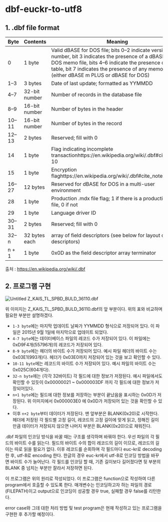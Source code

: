 # dbf-euckr-to-utf8

## 1. .dbf file format

Byte | Contents | Meaning
-- | -- | --
0 | 1 byte | Valid dBASE for DOS file; bits 0–2 indicate version number, bit 3   indicates the presence of a dBASE for DOS memo file, bits 4–6 indicate the   presence of a SQL table, bit 7 indicates the presence of any memo file   (either dBASE m PLUS or dBASE for DOS)
1–3 | 3 bytes | Date of last update; formatted as YYMMDD
4–7 | 32-bit number | Number of records in the database file
8–9 | 16-bit number | Number of bytes in the header
10–11 | 16-bit number | Number of bytes in the record
12–13 | 2 bytes | Reserved; fill with 0
14 | 1 byte | Flag indicating incomplete   transactionhttps://en.wikipedia.org/wiki/.dbf#cite_note-10
15 | 1 byte | Encryption flaghttps://en.wikipedia.org/wiki/.dbf#cite_note-11
16–27 | 12 bytes | Reserved for dBASE for DOS in a multi-user environment
28 | 1 byte | Production .mdx file flag; 1 if there is a production .mdx file, 0 if not
29 | 1 byte | Language driver ID
30–31 | 2 bytes | Reserved; fill with 0
32–n | 32 bytes each | array of field descriptors (see below for layout of descriptors)
n + 1 | 1 byte | 0x0D as the field descriptor array terminator

출처 : https://en.wikipedia.org/wiki/.dbf




## 2. 프로그램 구현

![Untitled](https://user-images.githubusercontent.com/49121847/135183659-6220e9ad-f82d-49bb-a8ae-3767225b3ee6.png)
Z_KAIS_TL_SPBD_BULD_36110.dbf

위 이미지는 Z_KAIS_TL_SPBD_BULD_36110.dbf의 앞 부분이다. 위의 표와 비교하며 필요한 부분만 설명하겠다. 

- `1-3 byte`에는 마지막 업데이트 날짜가 YYMMDD 형식으로 저장되어 있다. 이 파일은 2015년 9월 1일에 마지막으로 업데이트 되었다.
- `4-7 byte`에는 데이터베이스 파일의 레코드 수가 저장되어 있다. 이 파일에는 0xD9F4개(55796개)의 레코드가 저장되어 있다.
- `8-9 byte`에는 헤더의 바이트 수가 저장되어 있다. 예시 파일 헤더의 바이트 수는 0x03E1(993개)다. 헤더가 0x03E0까지 저장되어 있는 것을 보고 확인할 수 있다.
- `10-11 byte`에는 레코드의 바이트 수가 저장되어 있다. 예시 파일의 바이트 수는 0x025C(604개다).
- `32-n byte`에는 (각각 32바이트) 각 필드에 대한 정보가 저장된다. 예시 파일에서도 확인할 수 있듯이 0x00000021 ~ 0x000003DF 까지 각 필드에 대한 정보가 저장되어있다.
- `n+1 byte`에는 필드에 대한 정보를 저장하는 부분이 끝났음을 표시하는 0x0D가 저장된다. 위 이미지에서 0x000003E0 에 0x0D가 저장되어 있는 것을 확인할 수 있다.
- 이후 `n+2 byte`부터 데이터가 저장된다. 맨 앞부분은 BLANK(0x20)로 시작한다. 헤더에 저장된 각 필드별 고정 길이, 레코드의 고정 길이에 맞게 읽고, 정해진 길이만큼 데이터가 저장되지 않으면 나머지 부분은 BLANK(0x20)으로 채워진다.

.dbf 파일의 인코딩 방식을 바꿀 때는 구조를 생각하며 바꿔야 한다. 우선 파일의 각 필드의 바이트 수를 읽는다. 필드의 바이트 수의 합이 레코드의 길이 이므로, 레코드의 길이는 따로 읽을 필요가 없다. 이후 레코드를 순회하며 각 필드마다 euc-kr로 decoding한 후, utf-8로 encoding 한다. 한글의 경우 euc-kr에서 utf-8로 인코딩 방법을 바꾸면 바이트 수가 늘어난다. 각 필드를 인코딩 할 때, 기존 길이보다 길어졌다면 뒷 부분의 BLANK 중 넘치는 부분만 잘라서 저장하면 된다.

이 프로그램은 위의 원리로 작성되었다. 이 프로그램은 function으로 작성하여 다른 program에서 호출할 수 있도록 한다. 매개변수는 인코딩하고자 하는 파일의 경로(FILEPATH)이고 output으로 인코딩이 성공할 경우 true, 실패할 경우 false를 리턴한다.

error case와 그데 대한 처리 방법 및 test program은 현재 작성하고 있는 프로그램을 구현한 후 추가할 예정이다.